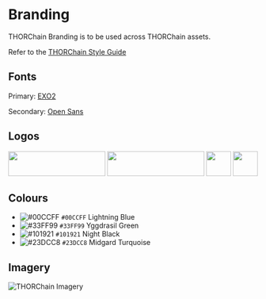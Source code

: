# Branding
THORChain Branding is to be used across THORChain assets. 

Refer to the [THORChain Style Guide](https://github.com/thorchain/Branding/blob/master/THORCHAIN%20STYLEGUIDE%20june%202018.pdf)

## Fonts
Primary: [EXO2](/fonts/exo)

Secondary: [Open Sans](/fonts/opensans)


## Logos

<img src="https://github.com/thorchain/Branding/blob/master/logos/png/Thorchain_main_logo.png" width="196" height="50" />

<img src="https://github.com/thorchain/Branding/blob/master/logos/png/Thorchain_logo_white.png" width="196" height="50" />

<img src="https://github.com/thorchain/Branding/blob/master/logos/png/Thorchain_icon.png" width="50" height="50" />

<img src="https://github.com/thorchain/Branding/blob/master/logos/png/Thorchain_icon_rounded.png" width="50" height="50" />



## Colours

- ![#00CCFF](https://placehold.it/15/00CCFF/000000?text=+) `#00CCFF` Lightning Blue
- ![#33FF99](https://placehold.it/15/33FF99/000000?text=+) `#33FF99` Yggdrasil Green
- ![#101921](https://placehold.it/15/101921/000000?text=+) `#101921` Night Black
- ![#23DCC8](https://placehold.it/15/23DCC8/000000?text=+) `#23DCC8` Midgard Turquoise



## Imagery

![THORChain Imagery](https://github.com/thorchain/Branding/blob/master/images/thorchain-imagery.png)

